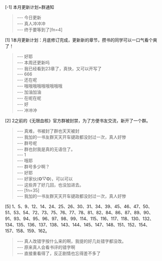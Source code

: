 
[-1] 本月更新计划+群通知
>--- 今日更新<br>
>--- 真人冲冲冲<br>
>--- 终于要等到了[fn=4]<br>

[1] 1本月更新计划：月底修订完成，更新新的章节，攒书的同学可以一口气看个爽了！
>--- 好耶<br>
>--- 本周还更新吗<br>
>--- 我已经看到23章了，真快，又可以开写了<br>
>--- 666<br>
>--- 还在呢<br>
>--- 哦哦哦哦哦哦哦哦哦<br>
>--- 加油加油<br>
>--- 在呢在呢<br>
>--- 好<br>
>--- 冲冲冲<br>

[2] 2之前的《无限血核》官方群被封禁，为了方便书友交流，新开了一个群。
>--- 真难，书被封了群也天天被封<br>
>--- 我加的一书友群天天开车键政都没封过一次，真人好惨<br>
>--- 群号呢<br>
>--- 群也封我是真的无语住了。<br>
>--- 1<br>
>--- 哦耶<br>
>--- 群号多少啊？<br>
>--- 好耶<br>
>--- 好家伙(✪▽✪)，可以可以<br>
>--- 这些弄了好几回，也没加进去。<br>
>--- [fn=35]<br>
>--- 我加的一书友群天天开车键政都没封过一次，真人好惨<br>

[5] 1、5、9、12、14、24、25、26、30、31、34、39、45、46、47、50、51、53、54、72、73、75、76、77、78、81、82、84、86、87、89、90、91、93、94、95、96、97、98、99、114、115、116、117、118、130、132、134、135、136、137、138、143、144、145、147、148、151、152、154、157、158、159、162。
>--- 真人改错字按什么来的啊，我提的好几处错字都没改。<br>
>--- 原来真人会看书评的错字啊<br>
>--- 直接重看得了，反正剧情也忘得差不多了<br>
